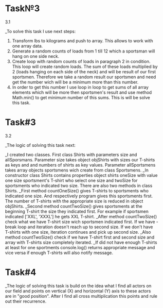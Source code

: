 # Task№3
3.1

_To solve this task I use next steps:

1. Transform lbs to kilograms and push to array. This allows to work with one array data.
2. Generate a random counts of loads from 1 till 12 which a sportsman will hang on one side neck.
3. Create loop with random counts of loads in paragraph 2 in condition. This loop will create random loads. The sum of these loads multiplied by 2 (loads hanging on each side of the neck) and will be result of our first sportsmen. Therefore we take a random result our sportsmen and need get the number wich will be a minimum more than this number.
4. In order to get this number I use loop in loop to get sums of all array elements which will be more then sportsmen's result and use method Math.min() to get minimum number of this sums. This is will be solve this task.

# Task#3
3.2

_The logic of solving this task next:

_I created two classes. First class Shirts with parameters size and allSporsmans. Parameter size takes object objShirts with sizes our T-shirts as keys and and numbers of shirts as key values. Parameter allSportsmens takes array objects sportsmens wich create from class Sportsmens. 
_In сonstructor class Shirts contains properties object shirts oneSize with value one size sportsment's T-shirt who select one size and twoSize for sportsments who indicated two size. There are also two methods in class Shirts. 
_First method countOneSize() gives T-shirts to sportsments who indicated one size. And respectively program gives this sportsments first. The number of T-shirts with the appropriate size is reduced in object objShirts. 
_Second method countTwoSize() gives sportsments at the beginning T-shirt the size they indicated first. For example if sportsmen indicated ['XXL', 'XXXL'] he gets XXL T-shirt.
_After method countTwoSize() check what we have T-shirt size wich sportsmen indicated first. If we have - break loop and  iteration doesn't reach up to second size. If we don't have T-shirts with one size, iteration continues and pick up second size. 
_Also method countTwoSize() check if we have T-shirt first and second size and array with T-shirts size completely iterated.
_If did not have enough T-shirts at least for one sportments console.log() returns appropriate message and vice versa if enough T-shirts will also notify message.  

# Task#4
_The logic of solving this task is build on the idea what I find all actors on our field and points on vertical (X) and horizontal (Y)  axis to these actors are in "good position". After I find all cross multiplication this points and rule out their recurrence.                
